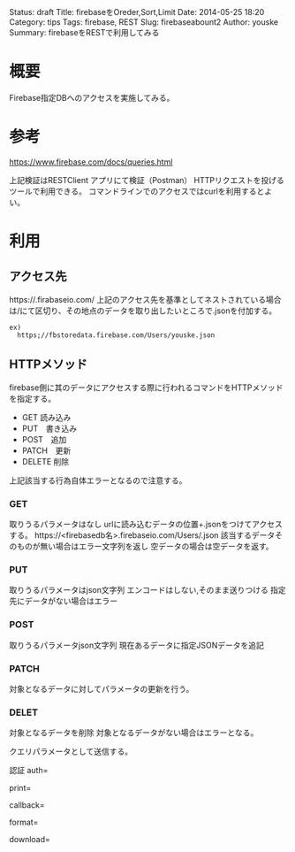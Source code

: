 Status: draft
Title: firebaseをOreder,Sort,Limit
Date: 2014-05-25 18:20
Category: tips
Tags: firebase, REST
Slug: firebaseabount2
Author: youske
Summary: firebaseをRESTで利用してみる

# 概要
Firebase指定DBへのアクセスを実施してみる。

# 参考
https://www.firebase.com/docs/queries.html




上記検証はRESTClient アプリにて検証（Postman）
HTTPリクエストを投げるツールで利用できる。
コマンドラインでのアクセスではcurlを利用するとよい。


# 利用
## アクセス先
https://<firebase-database-name>.firabaseio.com/
上記のアクセス先を基準としてネストされている場合は/にて区切り、その地点のデータを取り出したいところで.jsonを付加する。

    ex)
      https;//fbstoredata.firebase.com/Users/youske.json


## HTTPメソッド
firebase側に其のデータにアクセスする際に行われるコマンドをHTTPメソッドを指定する。
* GET 読み込み
* PUT　書き込み
* POST　追加
* PATCH　更新
* DELETE 削除

上記該当する行為自体エラーとなるので注意する。


### GET
取りうるパラメータはなし
urlに読み込むデータの位置+.jsonをつけてアクセスする。
https://<firebasedb名>.firebaseio.com/Users/.json
該当するデータそのものが無い場合はエラー文字列を返し
空データの場合は空データを返す。


### PUT
取りうるパラメータはjson文字列
エンコードはしない,そのまま送りつける
指定先にデータがない場合はエラー


### POST
取りうるパラメータjson文字列
現在あるデータに指定JSONデータを追記


### PATCH
対象となるデータに対してパラメータの更新を行う。


### DELET
対象となるデータを削除
対象となるデータがない場合はエラーとなる。



クエリパラメータとして送信する。

認証
auth=

print=

callback=

format=

download=






